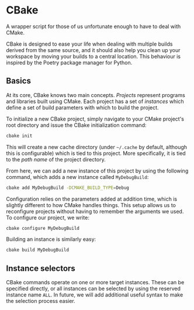 # CBake

A wrapper script for those of us unfortunate enough to have to deal with CMake.

CBake is designed to ease your life when dealing with multiple builds derived
from the same source, and it should also help you clean up your workspace by
moving your builds to a central location. This behaviour is inspired by the
Poetry package manager for Python.

## Basics

At its core, CBake knows two main concepts. _Projects_ represent programs and
libraries built using CMake. Each project has a set of _instances_ which define
a set of build parameters with which to build the project.

To initialize a new CBake project, simply navigate to your CMake project's root
directory and issue the CBake initialization command:

```sh
cbake init
```

This will create a new cache directory (under `~/.cache` by default, although
this is configurable) which is tied to this project. More specifically, it is
tied to the _path name_ of the project directory.

From here, we can add a new instance of this project by using the following
command, which adds a new instance called `MyDebugBuild`:

```sh
cbake add MyDebugBuild -DCMAKE_BUILD_TYPE=Debug
```

Configuration relies on the parameters added at addition time, which is
slightly different to how CMake handles things. This setup allows us to
reconfigure projects without having to remember the arguments we used. To
configure our project, we write:

```sh
cbake configure MyDebugBuild
```

Building an instance is similarly easy:

```sh
cbake build MyDebugBuild
```

## Instance selectors

CBake commands operate on one or more target instances. These can be specified
directly, or all instances can be selected by using the reserved instance name
`ALL`. In future, we will add additional useful syntax to make the selection
process easier.
